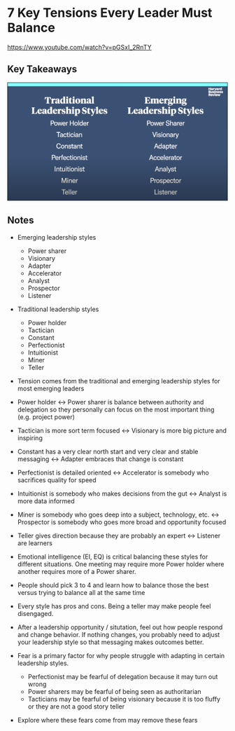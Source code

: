 # 7 Key Tensions Every Leader Must Balance

<https://www.youtube.com/watch?v=pGSxI_2RnTY>

## Key Takeaways

![image](./7-key-tensions-every-leader-must-balance_leadership-styles.png)

## Notes

* Emerging leadership styles
  * Power sharer
  * Visionary
  * Adapter
  * Accelerator
  * Analyst
  * Prospector
  * Listener

* Traditional leadership styles
  * Power holder
  * Tactician
  * Constant
  * Perfectionist
  * Intuitionist
  * Miner
  * Teller

* Tension comes from the traditional and emerging leadership styles for most emerging leaders

* Power holder <-> Power sharer is balance between authority and delegation so they personally can focus on the most important thing (e.g. project power)
* Tactician is more sort term focused <-> Visionary is more big picture and inspiring
* Constant has a very clear north start and very clear and stable messaging <-> Adapter embraces that change is constant
* Perfectionist is detailed oriented <-> Accelerator is somebody who sacrifices quality for speed
* Intuitionist is somebody who makes decisions from the gut <-> Analyst is more data informed
* Miner is somebody who goes deep into a subject, technology, etc. <-> Prospector is somebody who goes more broad and opportunity focused
* Teller gives direction because they are probably an expert <-> Listener are learners

* Emotional intelligence (EI, EQ) is critical balancing these styles for different situations. One meeting may require more Power holder where another requires more of a Power sharer.
* People should pick 3 to 4 and learn how to balance those the best versus trying to balance all at the same time

* Every style has pros and cons. Being a teller may make people feel disengaged.
* After a leadership opportunity / situtation, feel out how people respond and change behavior. If nothing changes, you probably need to adjust your leadership style so that messaging makes outcomes better.

* Fear is a primary factor for why people struggle with adapting in certain leadership styles.
  * Perfectionist may be fearful of delegation because it may turn out wrong
  * Power sharers may be fearful of being seen as authoritarian
  * Tacticians may be fearful of being visionary because it is too fluffy or they are not a good story teller
* Explore where these fears come from may remove these fears

